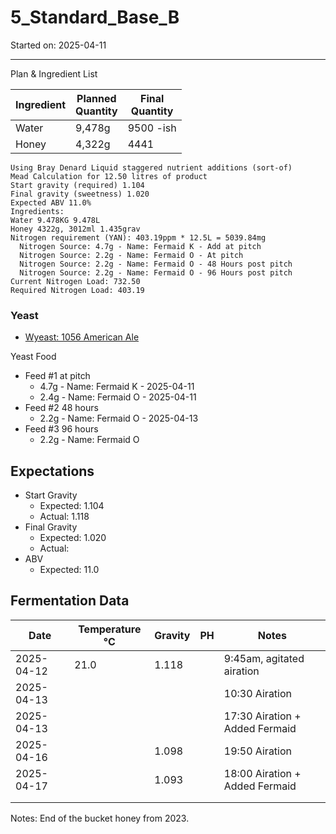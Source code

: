 <h1> 5_Standard_Base_B </h1>
Started on: 2025-04-11
<hr>
Plan & Ingredient List

| Ingredient | Planned<br/>Quantity | Final<br/>Quantity |
|------------|----------------------|--------------------|
| Water      | 9,478g               | 9500 -ish          |
| Honey      | 4,322g               | 4441               |

```
Using Bray Denard Liquid staggered nutrient additions (sort-of)
Mead Calculation for 12.50 litres of product
Start gravity (required) 1.104
Final gravity (sweetness) 1.020
Expected ABV 11.0%
Ingredients:
Water 9.478KG 9.478L
Honey 4322g, 3012ml 1.435grav
Nitrogen requirement (YAN): 403.19ppm * 12.5L = 5039.84mg
  Nitrogen Source: 4.7g - Name: Fermaid K - Add at pitch
  Nitrogen Source: 2.2g - Name: Fermaid O - At pitch
  Nitrogen Source: 2.2g - Name: Fermaid O - 48 Hours post pitch
  Nitrogen Source: 2.2g - Name: Fermaid O - 96 Hours post pitch
Current Nitrogen Load: 732.50
Required Nitrogen Load: 403.19
```

### Yeast

- [Wyeast: 1056 American Ale](https://wyeastlab.com/product/american-ale/)

Yeast Food

- Feed #1 at pitch
    - 4.7g - Name: Fermaid K - 2025-04-11
    - 2.4g - Name: Fermaid O - 2025-04-11
- Feed #2 48 hours
    - 2.2g - Name: Fermaid O - 2025-04-13
- Feed #3 96 hours
    - 2.2g - Name: Fermaid O

## Expectations

- Start Gravity
    - Expected: 1.104
    - Actual: 1.118
- Final Gravity
    - Expected: 1.020
    - Actual:
- ABV
    - Expected: 11.0

<h2>Fermentation Data</h2>

| Date       | Temperature °C | Gravity | PH | Notes                           |
|------------|----------------|---------|----|---------------------------------|
| 2025-04-12 | 21.0           | 1.118   |    | 9:45am, agitated airation       |
| 2025-04-13 |                |         |    | 10:30 Airation                  |
| 2025-04-13 |                |         |    | 17:30 Airation + Added Fermaid  |
| 2025-04-16 |                | 1.098   |    | 19:50 Airation                  |
| 2025-04-17 |                | 1.093   |    | 18:00 Airation + Added Fermaid  |
|            |                |         |    |                                 |
|            |                |         |    |                                 |

Notes:
End of the bucket honey from 2023. 
